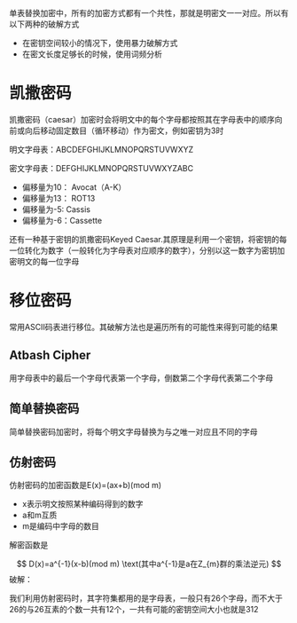 单表替换加密中，所有的加密方式都有一个共性，那就是明密文一一对应。所以有以下两种的破解方式

* 在密钥空间较小的情况下，使用暴力破解方式
* 在密文长度足够长的时候，使用词频分析

# 凯撒密码

凯撒密码（caesar）加密时会将明文中的每个字母都按照其在字母表中的顺序向前或向后移动固定数目（循环移动）作为密文，例如密钥为3时

明文字母表：ABCDEFGHIJKLMNOPQRSTUVWXYZ 

密文字母表：DEFGHIJKLMNOPQRSTUVWXYZABC

* 偏移量为10： Avocat（A-K）
* 偏移量为13： ROT13
* 偏移量为-5: Cassis
* 偏移量为-6：Cassette

还有一种基于密钥的凯撒密码Keyed Caesar.其原理是利用一个密钥，将密钥的每一位转化为数字（一般转化为字母表对应顺序的数字），分别以这一数字为密钥加密明文的每一位字母

# 移位密码

常用ASCII码表进行移位。其破解方法也是遍历所有的可能性来得到可能的结果

## Atbash Cipher

用字母表中的最后一个字母代表第一个字母，倒数第二个字母代表第二个字母

## 简单替换密码

简单替换密码加密时，将每个明文字母替换为与之唯一对应且不同的字母

## 仿射密码

仿射密码的加密函数是E(x)=(ax+b)(mod m)

* x表示明文按照某种编码得到的数字
* a和m互质
* m是编码中字母的数目

解密函数是

$$
D(x)=a^{-1}(x-b)(mod m)
\text(其中a^{-1}是a在Z_{m}群的乘法逆元)
$$
破解：

我们利用仿射密码时，其字符集都用的是字母表，一般只有26个字母，而不大于26的与26互素的个数一共有12个，一共有可能的密钥空间大小也就是312